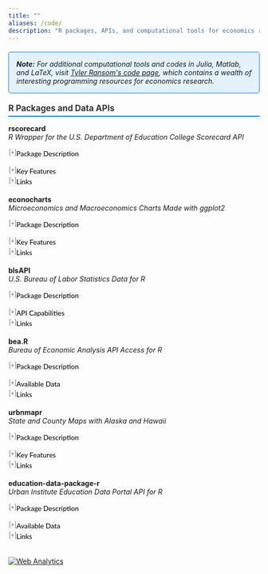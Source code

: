 ```yaml
---
title: ""
aliases: /code/
description: "R packages, APIs, and computational tools for economics research and data analysis."
---
```


<link rel="stylesheet" href="https://cdnjs.cloudflare.com/ajax/libs/font-awesome/6.0.0/css/all.min.css">

<style>
button.accordion {
font:14px/1.5 Lato, "Helvetica Neue", Helvetica, Arial, sans-serif;
cursor: pointer;
padding: 0px;
border: none;
text-align: left;
outline: none;
font-size: 100%;
transition: 0.3s;
background-color: #f8f8f8;
}

button.accordion.active, button.accordion:hover {
background-color: #f8f8f8;
}

button.accordion:after {
content: " [+] ";
font-size: 90%;
color:#777;
float: left;
margin-left: 1px;
}

button.accordion.active:after {
content: " [\2212] ";
}

div.panel {
padding: 0 20px;
margin-top: 5px;
display: none;
background-color: white;
font-size: 100%;
}

div.panel.show {
display: block !important;
}

.link-item {
margin-bottom: 8px;
}

.link-label {
font-weight: bold;
color: #1976d2;
}

.section-heading {
font-size: 120%;
font-weight: bold;
color: #333;
margin-top: 20px;
margin-bottom: 15px;
border-bottom: 2px solid #1976d2;
padding-bottom: 5px;
}

.note-box {
background-color: #e3f2fd;
border: 1px solid #1976d2;
border-radius: 5px;
padding: 15px;
margin: 20px 0;
font-style: italic;
}
</style>

<div class="note-box">
<strong>Note:</strong> For additional computational tools and codes in Julia, Matlab, and LaTeX, visit <a href="https://tyleransom.github.io/code.html" target="_blank">Tyler Ransom's code page</a>, which contains a wealth of interesting programming resources for economics research.
</div>

<div class="section-heading">R Packages and Data APIs</div>

<p style="margin:0"> 
<a style="margin:0; font-size:100%; font-weight:bold">rscorecard</a> <br>
<i>R Wrapper for the U.S. Department of Education College Scorecard API</i> <br>

<button class="accordion">Package Description</button>
<div class="panel" style="background-color: #F1F1F1; color: #666; padding: 10px;">
<p>The rscorecard package is an R wrapper for the U.S. Department of Education College Scorecard API. It allows users to select and filter Scorecard variables with piped commands using dplyr syntax, making it easy to access comprehensive college and university data for higher education research.</p>
</div>

<p style="margin:0">
<button class="accordion">Key Features</button>
<div class="panel" style="background-color: #F1F1F1; color: #666; padding: 10px;">
<p>Provides seamless access to College Scorecard data including institutional characteristics, student demographics, costs, financial aid, completion rates, earnings, and debt information. The package integrates with dplyr for intuitive data manipulation and filtering, making it ideal for higher education policy research and institutional analysis.</p>
</div>

<p style="margin:0">
<button class="accordion">Links</button>
<div class="panel" style="background-color: #F1F1F1; color: #666; padding: 10px;">
<div class="link-item"><span class="link-label">Package Website:</span> <a href="https://btskinner.io/rscorecard/" target="_blank">btskinner.io/rscorecard</a></div>
<div class="link-item"><span class="link-label">CRAN Package:</span> <a href="https://cran.r-project.org/package=rscorecard" target="_blank">rscorecard on CRAN</a></div>
<div class="link-item"><span class="link-label">GitHub Repository:</span> <a href="https://github.com/btskinner/rscorecard" target="_blank">btskinner/rscorecard</a></div>
</div>

<br>

<p style="margin:0"> 
<a style="margin:0; font-size:100%; font-weight:bold">econocharts</a> <br>
<i>Microeconomics and Macroeconomics Charts Made with ggplot2</i> <br>

<button class="accordion">Package Description</button>
<div class="panel" style="background-color: #F1F1F1; color: #666; padding: 10px;">
<p>The econocharts package allows creating microeconomics or macroeconomics charts in R with simple functions. This package is inspired by reconPlots by Andrew Heiss and provides an easy way to generate professional economic visualizations including supply and demand curves, indifference curves, production possibility frontiers, and tax impact analysis.</p>
</div>

<p style="margin:0">
<button class="accordion">Key Features</button>
<div class="panel" style="background-color: #F1F1F1; color: #666; padding: 10px;">
<p>Features include supply(), demand(), and sdcurve() functions for market analysis; indifference() for consumer theory; ppf() for production possibility frontiers; tax_graph() for policy analysis; and curve_intersect() for custom economic models. All functions integrate seamlessly with ggplot2 for publication-ready visualizations.</p>
</div>

<p style="margin:0">
<button class="accordion">Links</button>
<div class="panel" style="background-color: #F1F1F1; color: #666; padding: 10px;">
<div class="link-item"><span class="link-label">GitHub Repository:</span> <a href="https://github.com/ahmedelfatmaoui/econocharts" target="_blank">ahmedelfatmaoui/econocharts</a></div>
<div class="link-item"><span class="link-label">Original Package:</span> <a href="https://github.com/R-CoderDotCom/econocharts" target="_blank">R-CoderDotCom/econocharts</a></div>
</div>

<br>

<p style="margin:0"> 
<a style="margin:0; font-size:100%; font-weight:bold">blsAPI</a> <br>
<i>U.S. Bureau of Labor Statistics Data for R</i> <br>

<button class="accordion">Package Description</button>
<div class="panel" style="background-color: #F1F1F1; color: #666; padding: 10px;">
<p>The blsAPI package allows R users to request data for one or multiple series through the U.S. Bureau of Labor Statistics (BLS) Application Programming Interface (API). The BLS API provides public access to economic data from all BLS programs including employment, unemployment, and labor market statistics.</p>
</div>

<p style="margin:0">
<button class="accordion">API Capabilities</button>
<div class="panel" style="background-color: #F1F1F1; color: #666; padding: 10px;">
<p>Supports both API Version 1.0 (25 daily queries, unregistered) and Version 2.0 (500 daily queries, registered). Version 2.0 offers additional features including net/percent changes, series descriptions, and higher query limits. Perfect for accessing official U.S. labor market data for research and analysis.</p>
</div>

<p style="margin:0">
<button class="accordion">Links</button>
<div class="panel" style="background-color: #F1F1F1; color: #666; padding: 10px;">
<div class="link-item"><span class="link-label">GitHub Repository:</span> <a href="https://github.com/ahmedelfatmaoui/blsAPI" target="_blank">ahmedelfatmaoui/blsAPI</a></div>
<div class="link-item"><span class="link-label">Original Package:</span> <a href="https://github.com/mikeasilva/blsAPI" target="_blank">mikeasilva/blsAPI</a></div>
</div>

<br>

<p style="margin:0"> 
<a style="margin:0; font-size:100%; font-weight:bold">bea.R</a> <br>
<i>Bureau of Economic Analysis API Access for R</i> <br>

<button class="accordion">Package Description</button>
<div class="panel" style="background-color: #F1F1F1; color: #666; padding: 10px;">
<p>The bea.R package provides programmatic access to U.S. Bureau of Economic Analysis data through their API. This package enables researchers to easily retrieve and analyze national and regional economic statistics including GDP, national accounts, and comprehensive economic indicators.</p>
</div>

<p style="margin:0">
<button class="accordion">Available Data</button>
<div class="panel" style="background-color: #F1F1F1; color: #666; padding: 10px;">
<p>Access Gross Domestic Product (GDP) statistics, National Income and Product Accounts (NIPA), regional economic accounts, international trade data, and industry-specific economic indicators. Essential for macroeconomic research, policy analysis, and any work requiring official U.S. economic statistics.</p>
</div>

<p style="margin:0">
<button class="accordion">Links</button>
<div class="panel" style="background-color: #F1F1F1; color: #666; padding: 10px;">
<div class="link-item"><span class="link-label">GitHub Repository:</span> <a href="https://github.com/ahmedelfatmaoui/bea.R" target="_blank">ahmedelfatmaoui/bea.R</a></div>
<div class="link-item"><span class="link-label">Original Package:</span> <a href="https://github.com/us-bea/bea.R" target="_blank">us-bea/bea.R</a></div>
</div>

<br>

<p style="margin:0"> 
<a style="margin:0; font-size:100%; font-weight:bold">urbnmapr</a> <br>
<i>State and County Maps with Alaska and Hawaii</i> <br>

<button class="accordion">Package Description</button>
<div class="panel" style="background-color: #F1F1F1; color: #666; padding: 10px;">
<p>The urbnmapr package provides state and county maps for the United States with Alaska and Hawaii repositioned for better visualization. This package makes it easy to create appealing and informative choropleth maps with pre-formatted spatial data optimized for data visualization.</p>
</div>

<p style="margin:0">
<button class="accordion">Key Features</button>
<div class="panel" style="background-color: #F1F1F1; color: #666; padding: 10px;">
<p>Includes complete U.S. state and county boundary data, Alaska and Hawaii repositioned for compact visualization, and clean datasets ready for ggplot2 mapping. Perfect for economic indicator mapping, demographic visualization, and policy impact analysis across regions.</p>
</div>

<p style="margin:0">
<button class="accordion">Links</button>
<div class="panel" style="background-color: #F1F1F1; color: #666; padding: 10px;">
<div class="link-item"><span class="link-label">GitHub Repository:</span> <a href="https://github.com/ahmedelfatmaoui/urbnmapr" target="_blank">ahmedelfatmaoui/urbnmapr</a></div>
<div class="link-item"><span class="link-label">Original Package:</span> <a href="https://github.com/UrbanInstitute/urbnmapr" target="_blank">UrbanInstitute/urbnmapr</a></div>
</div>

<br>

<p style="margin:0"> 
<a style="margin:0; font-size:100%; font-weight:bold">education-data-package-r</a> <br>
<i>Urban Institute Education Data Portal API for R</i> <br>

<button class="accordion">Package Description</button>
<div class="panel" style="background-color: #F1F1F1; color: #666; padding: 10px;">
<p>The education-data-package-r provides R users with access to the Urban Institute's Education Data Portal API, containing comprehensive U.S. education datasets. Essential for education researchers, policy analysts, and anyone studying trends in American education systems.</p>
</div>

<p style="margin:0">
<button class="accordion">Available Data</button>
<div class="panel" style="background-color: #F1F1F1; color: #666; padding: 10px;">
<p>Access school district financial information, student enrollment and demographics, educational attainment statistics, school performance indicators, higher education data, and early childhood education metrics. Enables educational equity analysis, policy impact evaluation, and comprehensive education research.</p>
</div>

<p style="margin:0">
<button class="accordion">Links</button>
<div class="panel" style="background-color: #F1F1F1; color: #666; padding: 10px;">
<div class="link-item"><span class="link-label">GitHub Repository:</span> <a href="https://github.com/ahmedelfatmaoui/education-data-package-r" target="_blank">ahmedelfatmaoui/education-data-package-r</a></div>
<div class="link-item"><span class="link-label">Original Package:</span> <a href="https://github.com/UrbanInstitute/education-data-package-r" target="_blank">UrbanInstitute/education-data-package-r</a></div>
</div>

<br>

<script>
var acc = document.getElementsByClassName("accordion");
var i;

for (i = 0; i < acc.length; i++) {
    acc[i].onclick = function(){
        this.classList.toggle("active");
        this.parentNode.nextElementSibling.classList.toggle("show");
    }
}
</script>

<!-- Default Statcounter code for Personal Website
https://ahmedelfatmaoui.github.io/ -->
<script type="text/javascript">
var sc_project=12988052; 
var sc_invisible=1; 
var sc_security="0346b3d7"; 
</script>
<script type="text/javascript"
src="https://www.statcounter.com/counter/counter.js" async></script>
<noscript><div class="statcounter"><a title="Web Analytics"
href="https://statcounter.com/" target="_blank"><img class="statcounter"
src="https://c.statcounter.com/12988052/0/0346b3d7/1/" alt="Web Analytics"
referrerPolicy="no-referrer-when-downgrade"></a></div></noscript>
<!-- End of Statcounter Code -->

